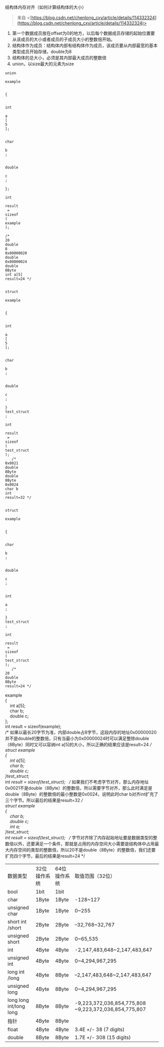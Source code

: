 结构体内存对齐（如何计算结构体的大小）
 > 来自 <[https://blog.csdn.net/chenlong_cxy/article/details/114332324](https://blog.csdn.net/chenlong_cxy/article/details/114332324)>     

1. 第一个数据成员放在offset为0的地方，以后每个数据成员存储的起始位置要从该成员的大小或者成员的子成员大小的整数倍开始。
2. 结构体作为成员：结构体内部有结构体作为成员，该成员要从内部最宽的基本类型成员开始存储，double为8
3. 结构体的总大小，必须是其内部最大成员的整数倍
4. union，以size最大的元素为size
   

```
union
 
example
 

{    

   
int
 
a
[
5
];    

   
char
 
b
;    

   
double
 
c
;   

};   

int
 
result
 = 
sizeof
(
example
);   

/* 
20
double
8
0x00000020
double
0x00000024
double
8Byte
int a[5]
result=24 */
  

struct
 
example
 

{    

   
int
 
a
[
5
];    

   
char
 
b
;    

   
double
 
c
;   

}
test_struct
; 

int
 
result
 = 
sizeof
(
test_struct
);
   /* 
0x0021
double
8Byte
double
8Byte
0x0024
char b
int
result=32 */
  

struct
 
example
 

{    

   
char
 
b
;    

   
double
 
c
;    

   
int
 
a
;   

}
test_struct
;   

int
 
result
 = 
sizeof
(
test_struct
);
   /* 
20
double
8Byte
result=24 */

```

example  
{      
    int a[5];      
    char b;      
    double c;    
};    
int result = sizeof(example);    
/* 如果以最长20字节为准，内部double占8字节，这段内存的地址0x00000020并不是double的整数倍，只有当最小为0x00000024时可以满足整除double（8Byte）同时又可以容纳int a[5]的大小，所以正确的结果应该是result=24 */    
struct example  
{      
    int a[5];      
    char b;      
    double c;    
}test_struct;  
int result = sizeof(test_struct);   /* 如果我们不考虑字节对齐，那么内存地址0x0021不是double（8Byte）的整数倍，所以需要字节对齐，那么此时满足是double（8Byte）的整数倍的最小整数是0x0024，说明此时char b对齐int扩充了三个字节。所以最后的结果是result=32 */    
struct example  
{      
    char b;      
    double c;      
    int a;    
}test_struct;    
int result = sizeof(test_struct);   /* 字节对齐除了内存起始地址要是数据类型的整数倍以外，还要满足一个条件，那就是占用的内存空间大小需要是结构体中占用最大内存空间的类型的整数倍，所以20不是double（8Byte）的整数倍，我们还要扩充四个字节，最后的结果是result=24 */
 
|   |   |   |   |
|---|---|---|---|
|数据类型|32位操作系统|64位操作系统|取值范围（32位）|
|bool|1bit|1bit||
|char|1Byte|1Byte|-128~127|
|unsigned char|1Byte|1Byte|0~255|
|short int /short|2Byte|2Byte|–32,768~32,767|
|unsigned short|2Byte|2Byte|0~65,535|
|int|4Byte|4Byte|-2,147,483,648~2,147,483,647|
|unsigned int|4Byte|4Byte|0~4,294,967,295|
|long int /long|4Byte|8Byte|–2,147,483,648~2,147,483,647|
|unsigned long|4Byte|8Byte|0~4,294,967,295|
|long long int/long long|8Byte|8Byte|-9,223,372,036,854,775,808 ~9,223,372,036,854,775,807|
|指针|4Byte|8Byte||
|float|4Byte|4Byte|3.4E +/- 38 (7 digits)|
|double|8Byte|8Byte|1.7E +/- 308 (15 digits)|